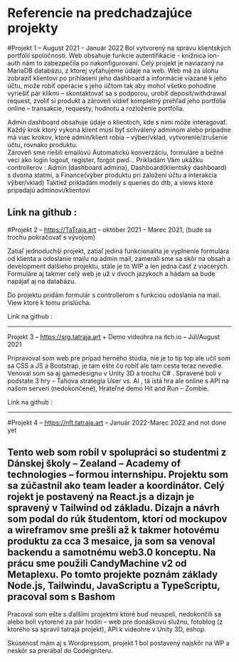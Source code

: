 # Referencie na predchadzajúce projekty

#Projekt 1 – August 2021 – Január 2022
Bol vytvorený na správu klientských portfólií spoločnosti.
Web obsahuje funkcie autentifikácie - knižnica ion-auth nám to zabezpečila po nakonfigurovaní.
Celý projekt je naviazaný na MariaDB databázu, z ktorej vyťahujeme údaje na web. 
Web má za úlohu zobraziť klientovi po prihlásení jeho dashboard a informácie viazané k jeho účtu, može robiť operácie s jeho účtom tak aby mohol všetko pohodlne vyriešiť pár klikmi – skontaktovať sa s podporou, urobiť deposit/withdrawal request, zvoliť si produkt a zároveň vidieť kompletný prehľad jeho portfólia online – transakcie, requesty, hodnotu a rozloženie portfólia.

Admin dashboard obsahuje údaje o klientoch, kde s nimi môže interagovať. Každý krok ktorý vykoná klient musí byť schválený adminom alebo prípadne má viac krokov, ktoré admin/klient robia – výber/vklad, vytvorenie/zrušenie účtu, rovnako produktu.  
Zároveň sme riešili emailovú Automatickú konverzáciu, formuláre a bežné veci ako login logout, register, forgot pwd... 
Prikladám Vám ukážku controllerov : Admin (dashboard admina), Dashboard(klientský dashboard) s dvoma statmi, a Finance(výber produktu pri založení účtu a interakcia výber/vklad)
Taktiež prikladám modely s queries do dtb, a views ktoré pripadajú adminovi/klientovi

Link na github : 
-----------------------------------------------------------------------------------------
#Projekt 2 – https://TaTraja.art – október 2021 – Marec 2021, (bude sa trochu pokračovať s vývojom)

Zatiaľ jednoduchši projekt, zatiaľ jediná funkcionalita je vyplnenie formulára od klienta a odoslanie mailu na admin mail, zamerali sme sa skôr na obsah a development dalšieho projektu, stále je to WIP a len jedna časť z viacerých.
Formuláre aj takmer celý web je už v dvoch jazykoch a hádam sa bude napájať aj na databázu.

Do projektu pridám formulár s controllerom s funkciou odoslania na mail. View ktoré k tomu prislúcha. 

Link na github :

------------------------------------------------------------------------------------------
Projekt 3 – https://srg.tatraja.art + Demo videohra na itch.io – Júl/August 2021

Pripravoval som web pre prípad herného štúdia, nie je to tip top ale učil som sa CSS a JS a Bootstrap, je tam ešte čo robiť ale tam cesta teraz nevedie.
Venoval som sa aj gamedesignu v Unity 3D a trochu C# .
Spravené boli v podstate 3 hry – Tahova strategia User vs. AI , tá istá hra ale online s API na našom serveri (nedokončené), Hrateľné demo Hit and Run – Zombie.


Link na github : 

------------------------------------------------------------------------------------------
#Projekt 4 – https://nft.tatraja.art – Január 2022-Marec 2022 and not done yet

Tento web som robil v spolupráci so studentmi z Dánskej školy – Zealand – Academy of technologies – formou internshipu. 
Projektu som sa zúčastnil ako team leader a koordinátor. Celý rojekt je postavený na React.js a dizajn je spravený v Tailwind od základu. Dizajn a návrh som podal do rúk študentom, ktorí od mockupov a wireframov sme prešli až k takmer hotovému produktu za cca 3 mesaice, ja som sa venoval backendu a samotnému web3.0 konceptu. Na prácu sme použili CandyMachine v2 od Metaplexu. Po tomto projekte poznám základy Node.js, Tailwindu, JavaScriptu a TypeScriptu, pracoval som s Bashom
-------------------------------------
Pracoval som ešte s ďalšími projektmi ktoré buď neuspeli, nedokončili sa alebo boli vytorené za pár hodín – web pre donáškovú služnu, fotoblog (z ktorého sa spravil tatraja projekt), API k videohre v Unity 3D, eshop. 

Skúsenosť mám aj s Wordpressom, projekt 1 bol postavený najskôr na WP a neskôr sa prerábal do Codeigniteru.

